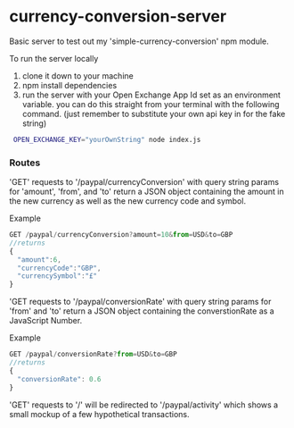 currency-conversion-server
==========================

Basic server to test out my 'simple-currency-conversion' npm module.

To run the server locally 

1. clone it down to your machine
2. npm install dependencies
3. run the server with your Open Exchange App Id set as an environment variable. you can do this straight from your terminal with the following command. (just remember to substitute your own api key in for the fake string)
 
```bash
 OPEN_EXCHANGE_KEY="yourOwnString" node index.js
```

### Routes
'GET' requests to '/paypal/currencyConversion' with query string params for 'amount', 'from', and 'to' return a JSON object containing the amount in the new currency as well as the new currency code and symbol.  

Example
```javascript
GET /paypal/currencyConversion?amount=10&from=USD&to=GBP 
//returns
{
  "amount":6,
  "currencyCode":"GBP",
  "currencySymbol":"£"
}
```

'GET requests to '/paypal/conversionRate' with query string params for 'from' and 'to' return a JSON object containing the converstionRate as a JavaScript Number.  

Example
```javascript
GET /paypal/conversionRate?from=USD&to=GBP
//returns
{
  "conversionRate": 0.6
}
```

'GET' requests to '/' will be redirected to '/paypal/activity' which shows a small mockup of a few hypothetical transactions.
